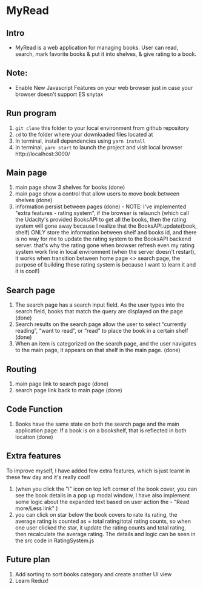 # MyRead 

## Intro
- MyRead is a web application for managing books. User can read, search, mark favorite books & put it into shelves, & give rating to a book.

## Note:
- Enable New Javascript Features on your web browser just in case your browser doesn't support ES snytax

## Run program
1. ```git clone``` this folder to your local environment from github repository
2. ```cd``` to the folder where your downloaded files located at
3. In terminal, install dependencies using ```yarn install```
4. In terminal, ```yarn start``` to launch the project and visit local browser http://localhost:3000/

## Main page
1. main page show 3 shelves for books (done)
2. main page show a control that allow users to move book between shelves (done)
3. information persist between pages (done) - NOTE: I've implemented "extra features - rating system", if the browser is relaunch (which call the Udacity's provided BooksAPI to get all the books, then the rating system will gone away because I realize that the BooksAPI.update(book, shelf) ONLY store the information between shelf and books id, and there is no way for me to update the rating system to the BooksAPI backend server. that's why the rating gone when browser refresh even my rating system work fine in local environment (when the server doesn't restart), it works when transition between home page <> search page, the purpose of building these rating system is because I want to learn it and it is cool!)

## Search page
1. The search page has a search input field. As the user types into the search field, books that match the query are displayed on the page (done)
2. Search results on the search page allow the user to select “currently reading”, “want to read”, or “read” to place the book in a certain shelf (done)
3. When an item is categorized on the search page, and the user navigates to the main page, it appears on that shelf in the main page. (done)

## Routing
1. main page link to search page (done)
2. search page link back to main page (done)

## Code Function
1. Books have the same state on both the search page and the main application page: If a book is on a bookshelf, that is reflected in both location (done)

## Extra features
To improve myself, I have added few extra features, which is just learnt in these few day and it's really cool!
1. <Book details informaton> (when you click the "i" icon on top left corner of the book cover, you can see the book details in a pop up modal window, I have also implement some logic about the expanded text based on user action the - "Read more/Less link" )
2. <Rating System> you can click on star below the book covers to rate its rating, the average rating is counted as = total rating/total rating counts, so when one user clicked the star, it update the rating counts and total rating, then recalculate the average rating. The details and logic can be seen in the src code in RatingSystem.js

## Future plan
1. Add sorting to sort books category and create another UI view
2. Learn Redux!
